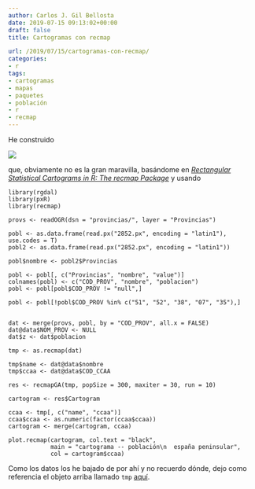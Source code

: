 ```yaml
---
author: Carlos J. Gil Bellosta
date: 2019-07-15 09:13:02+00:00
draft: false
title: Cartogramas con recmap

url: /2019/07/15/cartogramas-con-recmap/
categories:
- r
tags:
- cartogramas
- mapas
- paquetes
- población
- r
- recmap
---
```





He construido





![](/wp-uploads/2019/07/Rplot.png)






que, obviamente no es la gran maravilla, basándome en _[Rectangular Statistical Cartograms in R:  The recmap Package](https://www.jstatsoft.org/article/view/v086c01)_ y usando







    library(rgdal)
    library(pxR)
    library(recmap)

    provs <- readOGR(dsn = "provincias/", layer = "Provincias")

    pobl <- as.data.frame(read.px("2852.px", encoding = "latin1"), use.codes = T)
    pobl2 <- as.data.frame(read.px("2852.px", encoding = "latin1"))

    pobl$nombre <- pobl2$Provincias

    pobl <- pobl[, c("Provincias", "nombre", "value")]
    colnames(pobl) <- c("COD_PROV", "nombre", "poblacion")
    pobl <- pobl[pobl$COD_PROV != "null",]

    pobl <- pobl[!pobl$COD_PROV %in% c("51", "52", "38", "07", "35"),]


    dat <- merge(provs, pobl, by = "COD_PROV", all.x = FALSE)
    dat@data$NOM_PROV <- NULL
    dat$z <- dat$poblacion

    tmp <- as.recmap(dat)

    tmp$name <- dat@data$nombre
    tmp$ccaa <- dat@data$COD_CCAA

    res <- recmapGA(tmp, popSize = 300, maxiter = 30, run = 10)

    cartogram <- res$Cartogram

    ccaa <- tmp[, c("name", "ccaa")]
    ccaa$ccaa <- as.numeric(factor(ccaa$ccaa))
    cartogram <- merge(cartogram, ccaa)

    plot.recmap(cartogram, col.text = "black",
                main = "cartograma -- población\n  españa peninsular",
                col = cartogram$ccaa)







Como los datos los he bajado de por ahí y no recuerdo dónde, dejo como referencia el objeto arriba llamado `tmp` [aquí](/uploads/datos_cartograma.rds).









